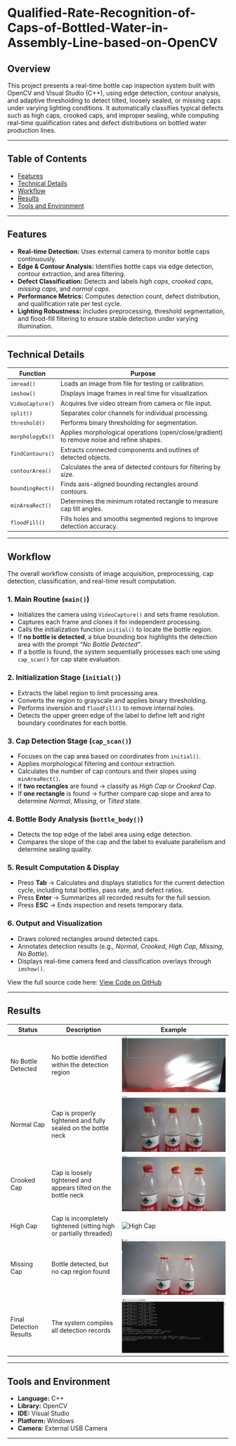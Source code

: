 # Qualified-Rate-Recognition-of-Caps-of-Bottled-Water-in-Assembly-Line-based-on-OpenCV


## Overview  
This project presents a real-time bottle cap inspection system built with OpenCV and Visual Studio (C++), using edge detection, contour analysis, and adaptive thresholding to detect tilted, loosely sealed, or missing caps under varying lighting conditions.
It automatically classifies typical defects such as high caps, crooked caps, and improper sealing, while computing real-time qualification rates and defect distributions on bottled water production lines.  

---


## Table of Contents
- [Features](#features)  
- [Technical Details](#technical-details)  
- [Workflow](#workflow)  
- [Results](#results)  
- [Tools and Environment](#tools-and-environment)  


---


## Features  
- **Real-time Detection:** Uses external camera to monitor bottle caps continuously.  
- **Edge & Contour Analysis:** Identifies bottle caps via edge detection, contour extraction, and area filtering.  
- **Defect Classification:** Detects and labels *high caps*, *crooked caps*, *missing caps*, and *normal caps*.  
- **Performance Metrics:** Computes detection count, defect distribution, and qualification rate per test cycle.  
- **Lighting Robustness:** Includes preprocessing, threshold segmentation, and flood-fill filtering to ensure stable detection under varying illumination.


---


## Technical Details  

| Function | Purpose |
|-----------|----------|
| `imread()` | Loads an image from file for testing or calibration. |
| `imshow()` | Displays image frames in real time for visualization. |
| `VideoCapture()` | Acquires live video stream from camera or file input. |
| `split()` | Separates color channels for individual processing. |
| `threshold()` | Performs binary thresholding for segmentation. |
| `morphologyEx()` | Applies morphological operations (open/close/gradient) to remove noise and refine shapes. |
| `findContours()` | Extracts connected components and outlines of detected objects. |
| `contourArea()` | Calculates the area of detected contours for filtering by size. |
| `boundingRect()` | Finds axis-aligned bounding rectangles around contours. |
| `minAreaRect()` | Determines the minimum rotated rectangle to measure cap tilt angles. |
| `floodFill()` | Fills holes and smooths segmented regions to improve detection accuracy. |


---


## Workflow  
The overall workflow consists of image acquisition, preprocessing, cap detection, classification, and real-time result computation.  

### 1. Main Routine (`main()`)  
- Initializes the camera using `VideoCapture()` and sets frame resolution.  
- Captures each frame and clones it for independent processing.  
- Calls the initialization function `initial()` to locate the bottle region.  
- If **no bottle is detected**, a blue bounding box highlights the detection area with the prompt *“No Bottle Detected”*.  
- If a bottle is found, the system sequentially processes each one using `cap_scan()` for cap state evaluation.  

### 2. Initialization Stage (`initial()`)  
- Extracts the label region to limit processing area.  
- Converts the region to grayscale and applies binary thresholding.  
- Performs inversion and `floodFill()` to remove internal holes.  
- Detects the upper green edge of the label to define left and right boundary coordinates for each bottle.  

### 3. Cap Detection Stage (`cap_scan()`)  
- Focuses on the cap area based on coordinates from `initial()`.  
- Applies morphological filtering and contour extraction.  
- Calculates the number of cap contours and their slopes using `minAreaRect()`.  
- If **two rectangles** are found → classify as *High Cap* or *Crooked Cap*.  
- If **one rectangle** is found → further compare cap slope and area to determine *Normal*, *Missing*, or *Tilted* state.  

### 4. Bottle Body Analysis (`bottle_body()`)  
- Detects the top edge of the label area using edge detection.  
- Compares the slope of the cap and the label to evaluate parallelism and determine sealing quality.  

### 5. Result Computation & Display  
- Press **Tab** → Calculates and displays statistics for the current detection cycle, including total bottles, pass rate, and defect ratios.  
- Press **Enter** → Summarizes all recorded results for the full session.  
- Press **ESC** → Ends inspection and resets temporary data.  

### 6. Output and Visualization  
- Draws colored rectangles around detected caps.  
- Annotates detection results (e.g., *Normal*, *Crooked*, *High Cap*, *Missing*, *No Bottle*).  
- Displays real-time camera feed and classification overlays through `imshow()`.  

View the full source code here: [View Code on GitHub](./Code)


---

## Results  

| Status | Description | Example |
|---------|--------------|---------|
| No Bottle Detected | No bottle identified within the detection region | ![No Bottle Detected](Img/No_bottle_detected.png) |
| Normal Cap | Cap is properly tightened and fully sealed on the bottle neck | ![Normal Cap](Img/Normal_Cap.png) |
| Crooked Cap | Cap is loosely tightened and appears tilted on the bottle neck | ![Crooked Cap](Img/Crooked_Cap.png) |
| High Cap | Cap is incompletely tightened (sitting high or partially threaded) | ![High Cap](Img/High_Cap.png) |
| Missing Cap | Bottle detected, but no cap region found | ![Missing Cap](Img/Missing_Cap.png) |
| Final Detection Results | The system compiles all detection records | ![Result](Img/Result.png) |


---


## Tools and Environment  
- **Language:** C++  
- **Library:** OpenCV  
- **IDE:** Visual Studio  
- **Platform:** Windows  
- **Camera:** External USB Camera  


---
